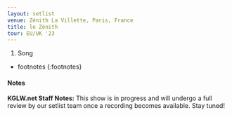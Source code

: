 ```yaml
---
layout: setlist
venue: Zénith La Villette, Paris, France
title: le Zénith
tour: EU/UK '23
---
```


1. Song

<!--snippet-->

* footnotes
{:footnotes}


#### Notes

**KGLW.net Staff Notes:**
This show is in progress and will undergo a full review by our setlist team once a recording becomes available. Stay tuned!
